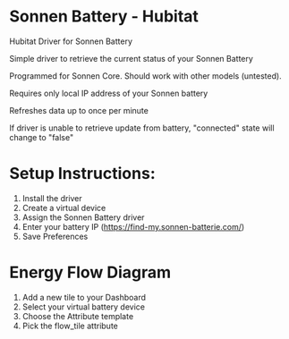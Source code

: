# Sonnen Battery - Hubitat
Hubitat Driver for Sonnen Battery

Simple driver to retrieve the current status of your Sonnen Battery

Programmed for Sonnen Core. Should work with other models (untested).

Requires only local IP address of your Sonnen battery

Refreshes data up to once per minute

If driver is unable to retrieve update from battery, "connected" state will change to "false"

# Setup Instructions:
1. Install the driver
2. Create a virtual device
3. Assign the Sonnen Battery driver
4. Enter your battery IP (https://find-my.sonnen-batterie.com/)
5. Save Preferences

# Energy Flow Diagram
1. Add a new tile to your Dashboard
2. Select your virtual battery device
3. Choose the Attribute template
4. Pick the flow_tile attribute
